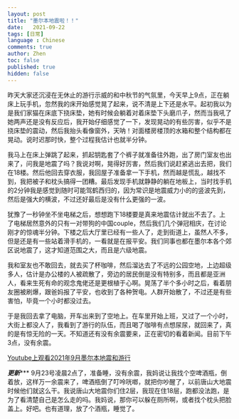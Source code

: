 ```yaml
---
layout: post
title: "墨尔本地震啦！！"
date:   2021-09-22
tags: [日常]
language : Chinese
comments: true
author: Zhen
toc: false
published: true
hidden: false
---
```

昨天大家还沉浸在无休止的游行示威的和中秋节的气氛里，今天早上9点，正在躺床上玩手机，忽然我的床开始感觉晃了起来，说不清是上下还是水平。起初我以为是我们家猫在床底下挠床垫，她有时候会躺着对着床垫下头磨爪子，然而当我吼了她两声还是没有反应后，我开始仔细感觉了一下，发现晃动的有些厉害，似乎不是挠床垫的震动，然后我抬头看像窗外，天呐！对面楼房楼顶的水箱和整个结构都在晃动。说时迟那时快，整个过程我估计也就半分钟。

我马上在床上弹跳了起来，抓起钥匙套了个裤子就准备往外跑，出了房门室友也出来了，问我是地震了吗？我说对啊，晃得好厉害，然后我们说赶紧逃出去把，我们在18楼。然后他回去穿衣服，我回屋子准备拿一下手机，然而越是慌乱，越找不到，我把被子和枕头搞得一团糟。最后发现手机就静静的躺在地板上，当时找手机的2分钟我是感觉到随时可能驾鹤西归的，因为常识是地震威力小的的竖波先到，然后是强大的横波，不过还好最后是没有什么更强的一波。

犹豫了一秒钟坐不坐电梯之后，想想跑下18楼要是真来地震估计就出不去了。上了电梯居然意外的只有一对带狗的中国couple，然后我们几个弹冠相庆，在讨论刚才的惊魂半分钟。下楼之后大厅里已经有一些人了，走到街道上，虽然人不多，但是还是有一些站着滑手机的，一看就是在报平安。我们同事也都在墨尔本各个郊区说地震了，这才知道范围之大，而且是六级地震。

我和室友也不敢回去，就去买了杯咖啡，然后溜达去了不远的公园空地，上边超级多人，估计是办公楼的人被疏散了，旁边的居民倒是没有特别多，而且都是亚洲人，看来生死有命的观念鬼佬还是更根植于心啊。晃荡了半个多小时之后，看着朋友圈被刷爆，跟爸妈报了平安，也收到了各种贺电。人群开始散了，不过还是有些害怕，毕竟一个小时都没过去。

于是我回去拿了电脑，开车出来到了空地上。在车里开始上班，又过了一个小时，大街上都没人了，我看到了游行的队伍，而且喝了咖啡有点想尿尿，就回来了，真的是有惊无险的一天。不知道还有没有余震要来，正在密切的看着新闻。目前下午3点，没有余震。

[Youtube上观看2021年9月墨尔本地震和游行](https://youtu.be/vTQiKBBLnuY)

*******更新**********
9月23号凌晨2点了，准备睡，没有余震，我妈说让我找个空啤酒瓶，倒着放，这样万一余震来了，啤酒瓶倒了叮呤咣啷，就把你吵醒了，以前唐山大地震时候他们就这么干。我说唐山大地震你们住2层，我现在住18层，跑都没法跑，是为了看清楚自己是怎么走的吗。我妈说，那你可以躲在厕所啊，或者找个枕头把脸盖上。好吧。也有道理，放了个酒瓶，睡觉了。
<!--stackedit_data:
eyJoaXN0b3J5IjpbLTE5MjkxNDQ3NzcsMjE4OTM4MTIzLDE2NT
UwOTI4NTcsNTA1ODAwMjE2LDE2MDk0MjUxOTVdfQ==
-->